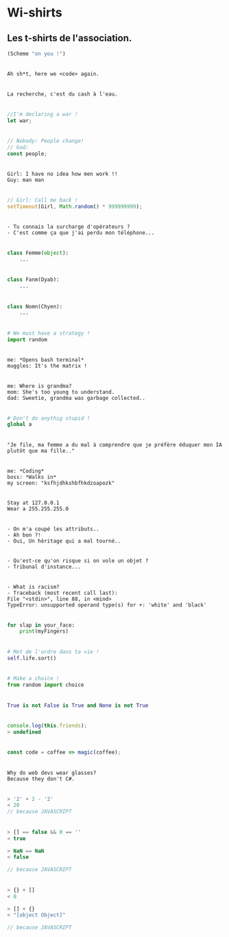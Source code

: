 # Wi-shirts

## Les t-shirts de l'association.

```scheme
(Scheme "on you !")
```

######

    Ah sh*t, here we <code> again.

######

    La recherche, c'est du cash à l'eau.

######

```javascript
//I'm declaring a war !
let war;
```

######

```javascript
// Nobody: People change!
// God:
const people;
```

######

    Girl: I have no idea how men work !!
    Guy: man man

######

```javascript
// Girl: Call me back !
setTimeout(Girl, Math.random() * 999999999);
```

######

    - Tu connais la surcharge d'opérateurs ?
    - C'est comme ça que j'ai perdu mon téléphone...

######

```python
class Femme(object):
    ...
```

######

```python
class Fanm(Dyab):
    ...
```

######

```python
class Nomn(Chyen):
    ...
```

######

```python
# We must have a strategy !
import random
```

######

    me: *Opens bash terminal*
    muggles: It's the matrix !

######

    me: Where is grandma?
    mom: She's too young to understand.
    dad: Sweetie, grandma was garbage collected..

######

```python
# Don't do anythig stupid !
global a
```

######

    "Je file, ma femme a du mal à comprendre que je préfère éduquer mon IA plutôt que ma fille.."

######

    me: *Coding*
    boss: *Walks in*
    my screen: "ksfhjdhkshbfhkdzoapozk"

######

    Stay at 127.0.0.1
    Wear a 255.255.255.0

######

    - On m'a coupé les attributs..
    - Ah bon ?!
    - Oui, Un héritage qui a mal tourné..

######

    - Qu'est-ce qu'on risque si on vole un objet ?
    - Tribunal d'instance...

######

    - What is racism?
    - Traceback (most recent call last):
    File "<stdin>", line 88, in <mind>
    TypeError: unsupported operand type(s) for +: 'white' and 'black'

######

```python
for slap in your_face:
    print(myFingers)
```

######

```python
# Met de l'ordre dans ta vie !
self.life.sort()
```

######

```python
# Make a choice !
from random import choice
```

######

```python
True is not False is True and None is not True
```

######

```javascript
console.log(this.friends);
> undefined
```

######

```javascript
const code = coffee => magic(coffee);
```

######

    Why do web devs wear glasses?
    Because they don't C#.

######

```javascript
> '2' + 2 - '2'
< 20
// because JAVASCRIPT
```

######

```javascript
> [] == false && 0 == ''
< true

> NaN == NaN
< false

// because JAVASCRIPT
```

######

```javascript
> {} + []
< 0

> [] + {}
< "[object Object]"

// because JAVASCRIPT
```
